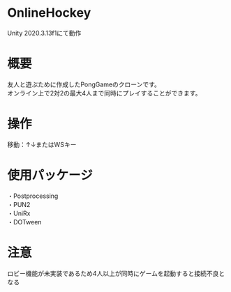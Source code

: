 # OnlineHockey
Unity 2020.3.13f1にて動作  

# 概要
友人と遊ぶために作成したPongGameのクローンです。  
オンライン上で2対2の最大4人まで同時にプレイすることができます。  

# 操作
移動：↑↓またはWSキー

# 使用パッケージ
・Postprocessing  
・PUN2  
・UniRx  
・DOTween  

# 注意
ロビー機能が未実装であるため4人以上が同時にゲームを起動すると接続不良となる